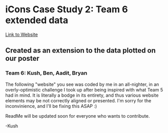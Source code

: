 # iCons Case Study 2: Team 6 extended data
<a href="https://suobset.github.io/iCons1-CS2/">Link to Website</a>

## Created as an extension to the data plotted on our poster
### Team 6: Kush, Ben, Aadit, Bryan

The following "website" you see was coded by me in an all-nighter, in an overly-optimistic challenge I took up after being inspired with what Team 5 had in mind. It is literally a bodge in its entirety, and thus various website elements may be not correctly aligned or presented. I'm sorry for the inconvinience, and I'll be fixing this ASAP :)

ReadMe will be updated soon for everyone who wants to contribute. 

-Kush
